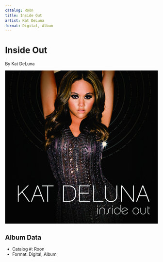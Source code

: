 ```yaml
---
catalog: Roon
title: Inside Out
artist: Kat DeLuna
format: Digital, Album
---
```


# Inside Out

By Kat DeLuna

![](../../assets/albumcovers/Kat_DeLuna-Inside_Out.png)

## Album Data

- Catalog #: Roon
- Format: Digital, Album

